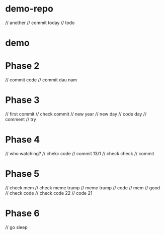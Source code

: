 # demo-repo
// another 
// commit today
// todo
# demo
# Phase 2
// commit code
// commit dau nam

# Phase 3
// first commit
// check commit
// new year
// new day
// code day
// comment
// try

# Phase 4
// who watching?
// chekc code
// commit 13/1
// check check
// commit

# Phase 5
// check mem
// check meme trump
// meme trump
// code
// mem
// good
// check code
// check code 22
// code 21

# Phase 6
// go sleep
